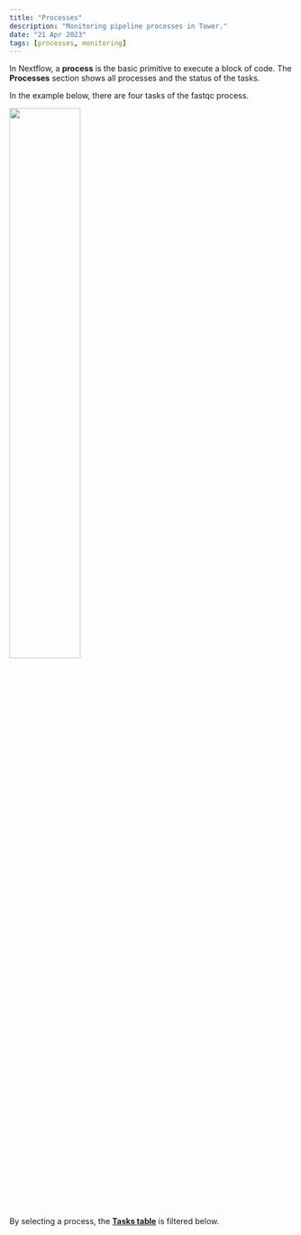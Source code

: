 ```yaml
---
title: "Processes"
description: "Monitoring pipeline processes in Tower."
date: "21 Apr 2023"
tags: [processes, monitoring]
---
```


In Nextflow, a **process** is the basic primitive to execute a block of code. The **Processes** section shows all processes and the status of the tasks.

In the example below, there are four tasks of the fastqc process.

<img src="../_images/monitoring_fastqc_processes.png" width="50%"/>

By selecting a process, the [**Tasks table**](./tasks.mdx) is filtered below.
